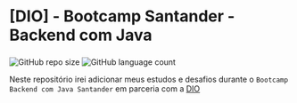 # [DIO] - Bootcamp Santander - Backend com Java
### 

![GitHub repo size](https://img.shields.io/github/repo-size/guilhermecugler/Scraper-Casa-dos-Dados?style=for-the-badge)
![GitHub language count](https://img.shields.io/github/languages/count/guilhermecugler/Scraper-Casa-dos-Dados?style=for-the-badge)

Neste repositório irei adicionar meus estudos e desafios durante o `Bootcamp Backend com Java Santander` em parceria com a [DIO](https://www.dio.me/)
